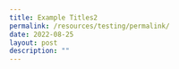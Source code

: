 ```yaml
---
title: Example Titles2
permalink: /resources/testing/permalink/
date: 2022-08-25
layout: post
description: ""
---
```


